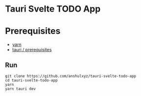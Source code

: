 # Tauri Svelte TODO App

# Prerequisites

- [yarn](https://yarnpkg.com/)
- [tauri / prerequisites](https://tauri.app/v1/guides/getting-started/prerequisites)

## Run

```
git clone https://github.com/anshulxyz/tauri-svelte-todo-app
cd tauri-svelte-todo-app
yarn
yarn tauri dev
```

